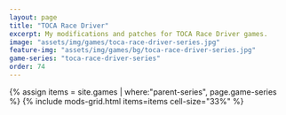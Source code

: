 ```yaml
---
layout: page
title: "TOCA Race Driver"
excerpt: My modifications and patches for TOCA Race Driver games.
image: "assets/img/games/toca-race-driver-series.jpg"
feature-img: "assets/img/games/bg/toca-race-driver-series.jpg"
game-series: "toca-race-driver-series"
order: 74
---
```


{% assign items = site.games | where:"parent-series", page.game-series %}
{% include mods-grid.html items=items cell-size="33%" %}